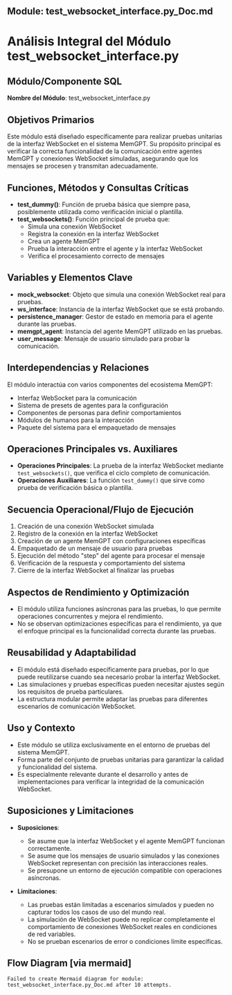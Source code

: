 ## Module: test_websocket_interface.py_Doc.md

# Análisis Integral del Módulo test_websocket_interface.py

## Módulo/Componente SQL
**Nombre del Módulo**: test_websocket_interface.py

## Objetivos Primarios
Este módulo está diseñado específicamente para realizar pruebas unitarias de la interfaz WebSocket en el sistema MemGPT. Su propósito principal es verificar la correcta funcionalidad de la comunicación entre agentes MemGPT y conexiones WebSocket simuladas, asegurando que los mensajes se procesen y transmitan adecuadamente.

## Funciones, Métodos y Consultas Críticas
- **test_dummy()**: Función de prueba básica que siempre pasa, posiblemente utilizada como verificación inicial o plantilla.
- **test_websockets()**: Función principal de prueba que:
  - Simula una conexión WebSocket
  - Registra la conexión en la interfaz WebSocket
  - Crea un agente MemGPT
  - Prueba la interacción entre el agente y la interfaz WebSocket
  - Verifica el procesamiento correcto de mensajes

## Variables y Elementos Clave
- **mock_websocket**: Objeto que simula una conexión WebSocket real para pruebas.
- **ws_interface**: Instancia de la interfaz WebSocket que se está probando.
- **persistence_manager**: Gestor de estado en memoria para el agente durante las pruebas.
- **memgpt_agent**: Instancia del agente MemGPT utilizado en las pruebas.
- **user_message**: Mensaje de usuario simulado para probar la comunicación.

## Interdependencias y Relaciones
El módulo interactúa con varios componentes del ecosistema MemGPT:
- Interfaz WebSocket para la comunicación
- Sistema de presets de agentes para la configuración
- Componentes de personas para definir comportamientos
- Módulos de humanos para la interacción
- Paquete del sistema para el empaquetado de mensajes

## Operaciones Principales vs. Auxiliares
- **Operaciones Principales**: La prueba de la interfaz WebSocket mediante `test_websockets()`, que verifica el ciclo completo de comunicación.
- **Operaciones Auxiliares**: La función `test_dummy()` que sirve como prueba de verificación básica o plantilla.

## Secuencia Operacional/Flujo de Ejecución
1. Creación de una conexión WebSocket simulada
2. Registro de la conexión en la interfaz WebSocket
3. Creación de un agente MemGPT con configuraciones específicas
4. Empaquetado de un mensaje de usuario para pruebas
5. Ejecución del método "step" del agente para procesar el mensaje
6. Verificación de la respuesta y comportamiento del sistema
7. Cierre de la interfaz WebSocket al finalizar las pruebas

## Aspectos de Rendimiento y Optimización
- El módulo utiliza funciones asíncronas para las pruebas, lo que permite operaciones concurrentes y mejora el rendimiento.
- No se observan optimizaciones específicas para el rendimiento, ya que el enfoque principal es la funcionalidad correcta durante las pruebas.

## Reusabilidad y Adaptabilidad
- El módulo está diseñado específicamente para pruebas, por lo que puede reutilizarse cuando sea necesario probar la interfaz WebSocket.
- Las simulaciones y pruebas específicas pueden necesitar ajustes según los requisitos de prueba particulares.
- La estructura modular permite adaptar las pruebas para diferentes escenarios de comunicación WebSocket.

## Uso y Contexto
- Este módulo se utiliza exclusivamente en el entorno de pruebas del sistema MemGPT.
- Forma parte del conjunto de pruebas unitarias para garantizar la calidad y funcionalidad del sistema.
- Es especialmente relevante durante el desarrollo y antes de implementaciones para verificar la integridad de la comunicación WebSocket.

## Suposiciones y Limitaciones
- **Suposiciones**:
  - Se asume que la interfaz WebSocket y el agente MemGPT funcionan correctamente.
  - Se asume que los mensajes de usuario simulados y las conexiones WebSocket representan con precisión las interacciones reales.
  - Se presupone un entorno de ejecución compatible con operaciones asíncronas.
  
- **Limitaciones**:
  - Las pruebas están limitadas a escenarios simulados y pueden no capturar todos los casos de uso del mundo real.
  - La simulación de WebSocket puede no replicar completamente el comportamiento de conexiones WebSocket reales en condiciones de red variables.
  - No se prueban escenarios de error o condiciones límite específicas.
## Flow Diagram [via mermaid]
```mermaid
Failed to create Mermaid diagram for module: test_websocket_interface.py_Doc.md after 10 attempts.
```
